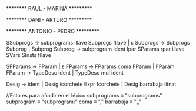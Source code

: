 ******** RAUL - MARINA *********









******** DANI - ARTURO *********









******** ANTONIO - PEDRO *********

SSubprogs → subprograms illave Subprogs fllave | ɛ
Subprogs → Subprogs Subprog | Subprog
Subprog → subprogram ident lpar SParams rpar illave SVars SInsts fllave



SFParams → FParam | ɛ
FParams → FParams coma FParam | FParam
FParam → TypeDesc ident | TypeDesc mul ident



Desig → ident | Desig icorchete Expr fcorchete | Desig barrabaja litnat



//Esto es para añadir en el léxico
subprograms ≡ "subprograms"
subprogram ≡ "subprogram:"
coma ≡ ","
barrabaja ≡ "_"